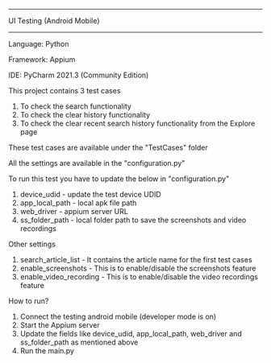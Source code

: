 *****************************************************************

UI Testing (Android Mobile)

*****************************************************************

Language: Python

Framework: Appium 

IDE: PyCharm 2021.3 (Community Edition)

This project contains 3 test cases

1. To check the search functionality
2. To check the clear history functionality
3. To check the clear recent search history functionality from the Explore page

These test cases are available under the "TestCases" folder

All the settings are available in the "configuration.py"

To run this test you have to update the below in "configuration.py"

1. device_udid - update the test device UDID
2. app_local_path - local apk file path
3. web_driver - appium server URL
4. ss_folder_path - local folder path to save the screenshots and video recordings

Other settings

1. search_article_list -  It contains the article name for the first test cases
2. enable_screenshots - This is to enable/disable the screenshots feature
3. enable_video_recording - This is to enable/disable the video recordings feature

How to run?

1. Connect the testing android mobile (developer mode is on)
2. Start the Appium server
3. Update the fields like device_udid, app_local_path, web_driver and ss_folder_path as mentioned above
4. Run the main.py 
